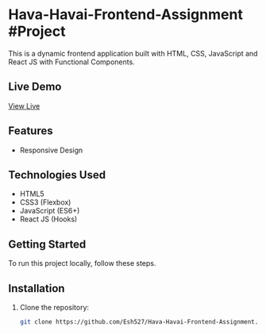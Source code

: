 # Hava-Havai-Frontend-Assignment #Project

This is a dynamic frontend application built with HTML, CSS, JavaScript and React JS with Functional Components.

## Live Demo
[View Live](https://hava-havai-frontend-assignment.vercel.app/)

## Features
- Responsive Design

## Technologies Used
- HTML5
- CSS3 (Flexbox)
- JavaScript (ES6+)
- React JS (Hooks)

## Getting Started
To run this project locally, follow these steps.

## Installation

1. Clone the repository:
   ```bash
   git clone https://github.com/Esh527/Hava-Havai-Frontend-Assignment.git
